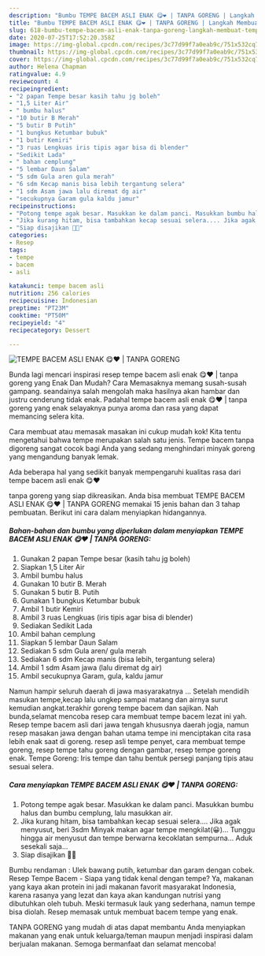 ```yaml
---
description: "Bumbu TEMPE BACEM ASLI ENAK 😋❤ | TANPA GORENG | Langkah Membuat TEMPE BACEM ASLI ENAK 😋❤ | TANPA GORENG Yang Enak Dan Mudah"
title: "Bumbu TEMPE BACEM ASLI ENAK 😋❤ | TANPA GORENG | Langkah Membuat TEMPE BACEM ASLI ENAK 😋❤ | TANPA GORENG Yang Enak Dan Mudah"
slug: 618-bumbu-tempe-bacem-asli-enak-tanpa-goreng-langkah-membuat-tempe-bacem-asli-enak-tanpa-goreng-yang-enak-dan-mudah
date: 2020-07-25T17:52:20.358Z
image: https://img-global.cpcdn.com/recipes/3c77d99f7a0eab9c/751x532cq70/tempe-bacem-asli-enak-😋❤-tanpa-goreng-foto-resep-utama.jpg
thumbnail: https://img-global.cpcdn.com/recipes/3c77d99f7a0eab9c/751x532cq70/tempe-bacem-asli-enak-😋❤-tanpa-goreng-foto-resep-utama.jpg
cover: https://img-global.cpcdn.com/recipes/3c77d99f7a0eab9c/751x532cq70/tempe-bacem-asli-enak-😋❤-tanpa-goreng-foto-resep-utama.jpg
author: Helena Chapman
ratingvalue: 4.9
reviewcount: 4
recipeingredient:
- "2 papan Tempe besar kasih tahu jg boleh"
- "1,5 Liter Air"
- " bumbu halus"
- "10 butir B Merah"
- "5 butir B Putih"
- "1 bungkus Ketumbar bubuk"
- "1 butir Kemiri"
- "3 ruas Lengkuas iris tipis agar bisa di blender"
- "Sedikit Lada"
- " bahan cemplung"
- "5 lembar Daun Salam"
- "5 sdm Gula aren gula merah"
- "6 sdm Kecap manis bisa lebih tergantung selera"
- "1 sdm Asam jawa lalu diremat dg air"
- "secukupnya Garam gula kaldu jamur"
recipeinstructions:
- "Potong tempe agak besar. Masukkan ke dalam panci. Masukkan bumbu halus dan bumbu cemplung, lalu masukkan air."
- "Jika kurang hitam, bisa tambahkan kecap sesuai selera.... Jika agak menyusut, beri 3sdm Minyak makan agar tempe mengkilat(😀)... Tunggu hingga air menyusut dan tempe berwarna kecoklatan sempurna... Aduk sesekali saja..."
- "Siap disajikan 💋😆"
categories:
- Resep
tags:
- tempe
- bacem
- asli

katakunci: tempe bacem asli 
nutrition: 256 calories
recipecuisine: Indonesian
preptime: "PT23M"
cooktime: "PT50M"
recipeyield: "4"
recipecategory: Dessert

---
```



![TEMPE BACEM ASLI ENAK 😋❤ | TANPA GORENG](https://img-global.cpcdn.com/recipes/3c77d99f7a0eab9c/751x532cq70/tempe-bacem-asli-enak-😋❤-tanpa-goreng-foto-resep-utama.jpg)

Bunda lagi mencari inspirasi resep tempe bacem asli enak 😋❤ | tanpa goreng yang Enak Dan Mudah? Cara Memasaknya memang susah-susah gampang. seandainya salah mengolah maka hasilnya akan hambar dan justru cenderung tidak enak. Padahal tempe bacem asli enak 😋❤ | tanpa goreng yang enak selayaknya punya aroma dan rasa yang dapat memancing selera kita.

Cara membuat atau memasak masakan ini cukup mudah kok! Kita tentu mengetahui bahwa tempe merupakan salah satu jenis. Tempe bacem tanpa digoreng sangat cocok bagi Anda yang sedang menghindari minyak goreng yang mengandung banyak lemak.

Ada beberapa hal yang sedikit banyak mempengaruhi kualitas rasa dari tempe bacem asli enak 😋❤ 

 tanpa goreng yang siap dikreasikan. Anda bisa membuat TEMPE BACEM ASLI ENAK 😋❤ | TANPA GORENG memakai 15 jenis bahan dan 3 tahap pembuatan. Berikut ini cara dalam menyiapkan hidangannya.

<!--inarticleads1-->

##### Bahan-bahan dan bumbu yang diperlukan dalam menyiapkan TEMPE BACEM ASLI ENAK 😋❤ | TANPA GORENG:

1. Gunakan 2 papan Tempe besar (kasih tahu jg boleh)
1. Siapkan 1,5 Liter Air
1. Ambil  bumbu halus
1. Gunakan 10 butir B. Merah
1. Gunakan 5 butir B. Putih
1. Gunakan 1 bungkus Ketumbar bubuk
1. Ambil 1 butir Kemiri
1. Ambil 3 ruas Lengkuas (iris tipis agar bisa di blender)
1. Sediakan Sedikit Lada
1. Ambil  bahan cemplung
1. Siapkan 5 lembar Daun Salam
1. Sediakan 5 sdm Gula aren/ gula merah
1. Sediakan 6 sdm Kecap manis (bisa lebih, tergantung selera)
1. Ambil 1 sdm Asam jawa (lalu diremat dg air)
1. Ambil secukupnya Garam, gula, kaldu jamur


Namun hampir seluruh daerah di jawa masyarakatnya … Setelah mendidih masukan tempe,kecap lalu ungkep sampai matang dan airnya surut kemudian angkat.terakhir goreng tempe bacem dan sajikan. Nah bunda,selamat mencoba resep cara membuat tempe bacem lezat ini yah. Resep tempe bacem asli dari jawa tengah khususnya daerah jogja, namun resep masakan jawa dengan bahan utama tempe ini menciptakan cita rasa lebih enak saat di goreng. resep asli tempe penyet, cara membuat tempe goreng, resep tempe tahu goreng dengan gambar, resep tempe goreng enak. Tempe Goreng: Iris tempe dan tahu bentuk persegi panjang tipis atau sesuai selera. 

<!--inarticleads2-->

##### Cara menyiapkan TEMPE BACEM ASLI ENAK 😋❤ | TANPA GORENG:

1. Potong tempe agak besar. Masukkan ke dalam panci. Masukkan bumbu halus dan bumbu cemplung, lalu masukkan air.
1. Jika kurang hitam, bisa tambahkan kecap sesuai selera.... Jika agak menyusut, beri 3sdm Minyak makan agar tempe mengkilat(😀)... Tunggu hingga air menyusut dan tempe berwarna kecoklatan sempurna... Aduk sesekali saja...
1. Siap disajikan 💋😆


Bumbu rendaman : Ulek bawang putih, ketumbar dan garam dengan cobek. Resep Tempe Bacem - Siapa yang tidak kenal dengan tempe? Ya, makanan yang kaya akan protein ini jadi makanan favorit masyarakat Indonesia, karena rasanya yang lezat dan kaya akan kandungan nutrisi yang dibutuhkan oleh tubuh. Meski termasuk lauk yang sederhana, namun tempe bisa diolah. Resep memasak untuk membuat bacem tempe yang enak. 

 TANPA GORENG yang mudah di atas dapat membantu Anda menyiapkan makanan yang enak untuk keluarga/teman maupun menjadi inspirasi dalam berjualan makanan. Semoga bermanfaat dan selamat mencoba!
